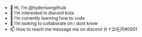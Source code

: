 - 👋 Hi, I’m @hyderisongithub
- 👀 I’m interested in discord bots
- 🌱 I’m currently learning how to code 
- 💞️ I’m looking to collaborate on i dont know
- 📫 How to reach me message me on discord 卄ㄚᗪ乇尺#0001

<!---
hyderisongithub/hyderisongithub is a ✨ special ✨ repository because its `README.md` (this file) appears on your GitHub profile.
You can click the Preview link to take a look at your changes.
--->
